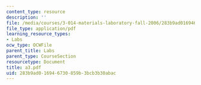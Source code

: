 ```yaml
---
content_type: resource
description: ''
file: /media/courses/3-014-materials-laboratory-fall-2006/283b9ad016946730859b3bcb3b30abac_a3.pdf
file_type: application/pdf
learning_resource_types:
- Labs
ocw_type: OCWFile
parent_title: Labs
parent_type: CourseSection
resourcetype: Document
title: a3.pdf
uid: 283b9ad0-1694-6730-859b-3bcb3b30abac
---
```

